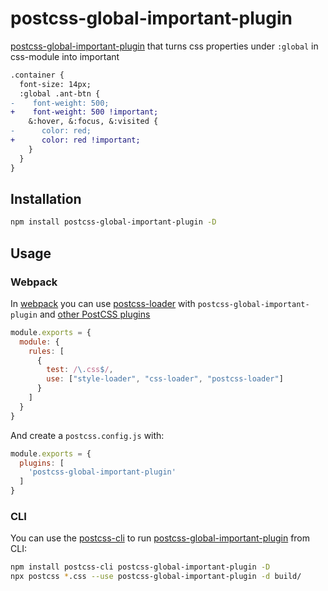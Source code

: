 [webpack]:https://webpack.js.org/
[postcss-loader]:https://github.com/postcss/postcss-loader
[postcss-global-important-plugin]:https://github.com/PorkSashimi/postcss-global-important-plugin
[other PostCSS plugins]: https://github.com/postcss/postcss#plugins
[postcss-cli]: https://github.com/postcss/postcss-cli
# postcss-global-important-plugin

[postcss-global-important-plugin] that turns css properties under `:global` in css-module into important

``` diff
.container {
  font-size: 14px;
  :global .ant-btn {
-    font-weight: 500;
+    font-weight: 500 !important;
    &:hover, &:focus, &:visited {
-      color: red;
+      color: red !important;
    }
  }
}
```

## Installation
```sh
npm install postcss-global-important-plugin -D
```

## Usage

### Webpack
In [webpack] you can use [postcss-loader] with `postcss-global-important-plugin` and [other PostCSS plugins]

```js
module.exports = {
  module: {
    rules: [
      {
        test: /\.css$/,
        use: ["style-loader", "css-loader", "postcss-loader"]
      }
    ]
  }
}
```
And create a `postcss.config.js` with:
```js
module.exports = {
  plugins: [
    'postcss-global-important-plugin'
  ]
}
```

### CLI
You can use the [postcss-cli] to run  [postcss-global-important-plugin] from CLI:
```sh
npm install postcss-cli postcss-global-important-plugin -D
npx postcss *.css --use postcss-global-important-plugin -d build/
```